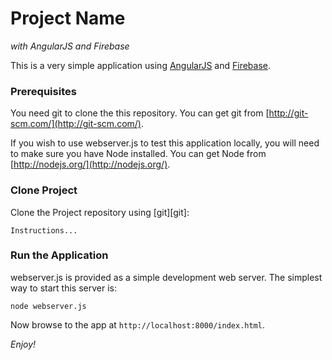 Project Name
==============

*with AngularJS and Firebase*

This is a very simple application using [AngularJS](https://angularjs.org/) and [Firebase](https://www.firebase.com/). 


### Prerequisites

You need git to clone the this repository. You can get git from
[http://git-scm.com/](http://git-scm.com/).

If you wish to use webserver.js to test this application locally, you will need to make sure you have Node installed. You can get Node from [http://nodejs.org/](http://nodejs.org/).


### Clone Project

Clone the Project repository using [git][git]:

```
Instructions...
```

### Run the Application

webserver.js is provided as a simple development web server. The simplest way to start
this server is:

```
node webserver.js
```

Now browse to the app at `http://localhost:8000/index.html`.


*Enjoy!*


